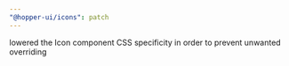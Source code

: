 ```yaml
---
"@hopper-ui/icons": patch
---
```


lowered the Icon component CSS specificity in order to prevent unwanted overriding
